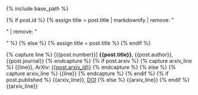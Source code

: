 {% include base_path %}

{% if post.id %}
  {% assign title = post.title | markdownify | remove: "<p>" | remove: "</p>" %}
{% else %}
    {% assign title = post.title %}
{% endif %}

{% capture line %}
[{{post.number}}] **{{post.title}}**, {{post.author}}, {{post.journal}}
{% endcapture %}
{% if post.arxiv %}
  {% capture arxiv_line %}
  {{line}}, ArXiv: [{{post.arxiv_id}}]({{post.arxiv_link}})
  {% endcapture %}
{% else %}
  {% capture arxiv_line %}
  {{line}}
  {% endcapture %}
{% endif %}
{% if post.published %}
  {{arxiv_line}}, [DOI](https://doi.org/{{post.doi}})
{% else %}
  {{arxiv_line}}
{% endif %}
{{arxiv_line}}
